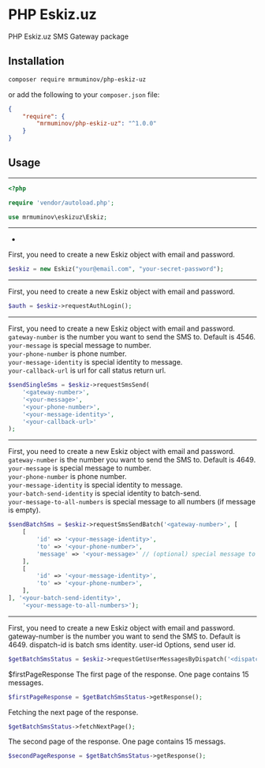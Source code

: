 PHP Eskiz.uz
============

PHP Eskiz.uz SMS Gateway package

## Installation

```bash
composer require mrmuminov/php-eskiz-uz
```

or add the following to your `composer.json` file:

```json
{
    "require": {
        "mrmuminov/php-eskiz-uz": "^1.0.0"
    }
}
```

## Usage

---

```php
<?php

require 'vendor/autoload.php';

use mrmuminov\eskizuz\Eskiz;
```

---

-

First, you need to create a new Eskiz object with email and password.

```php
$eskiz = new Eskiz("your@email.com", "your-secret-password");
```

---

First, you need to create a new Eskiz object with email and password.

```php
$auth = $eskiz->requestAuthLogin();
```

---

First, you need to create a new Eskiz object with email and password. \
`gateway-number` is the number you want to send the SMS to. Default is 4546.\
`your-message` is special message to number.\
`your-phone-number` is phone number.\
`your-message-identity` is special identity to message.\
`your-callback-url` is url for call status return url.

```php
$sendSingleSms = $eskiz->requestSmsSend(
    '<gateway-number>', 
    '<your-message>', 
    '<your-phone-number>', 
    '<your-message-identity>', 
    '<your-callback-url>'
);
```

---

First, you need to create a new Eskiz object with email and password.\
`gateway-number` is the number you want to send the SMS to. Default is 4649.\
`your-message` is special message to number.\
`your-phone-number` is phone number.\
`your-message-identity` is special identity to message.\
`your-batch-send-identity` is special identity to batch-send.\
`your-message-to-all-numbers` is special message to all numbers (if message is empty).

```php
$sendBatchSms = $eskiz->requestSmsSendBatch('<gateway-number>', [
    [
        'id' => '<your-message-identity>',
        'to' => '<your-phone-number>',
        'message' => '<your-message>' // (optional) special message to this number
    ],
    [
        'id' => '<your-message-identity>',
        'to' => '<your-phone-number>',
    ],
], '<your-batch-send-identity>',
    '<your-message-to-all-numbers>');
```
---


First, you need to create a new Eskiz object with email and password.
gateway-number is the number you want to send the SMS to. Default is 4649.
dispatch-id is batch sms identity.
user-id Options, send user id.
```php
$getBatchSmsStatus = $eskiz->requestGetUserMessagesByDispatch('<dispatch-id>', '<user-id>');
```
$firstPageResponse The first page of the response. One page contains 15 messages.
```php
$firstPageResponse = $getBatchSmsStatus->getResponse();
```

Fetching the next page of the response.
```php
$getBatchSmsStatus->fetchNextPage();
```

The second page of the response. One page contains 15 messags.
```php
$secondPageResponse = $getBatchSmsStatus->getResponse();
```